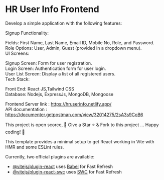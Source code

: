 # HR User Info Frontend

Develop a simple application with the following features: 

Signup Functionality: 

Fields: First Name, Last Name, Email ID, Mobile No, Role, and Password. \
Role Options: User, Admin, Guest (provided in a dropdown menu). \
UI Screens: 

Signup Screen: Form for user registration. \
Login Screen: Authentication form for user login. \
User List Screen: Display a list of all registered users. \
Tech Stack: 
 
Front End: React JS,Tailwind CSS \
Database: Nodejs, ExpressJs, MongoDB, Mongoose 

Frontend Server link : https://hruserinfo.netlify.app/ \
API documentation : https://documenter.getpostman.com/view/32014275/2sA3s9CoB6

This project is open scorce, 🚀 Give a Star ⭐️ & Fork to this project ... Happy coding! 🤩

This template provides a minimal setup to get React working in Vite with HMR and some ESLint rules.

Currently, two official plugins are available:

- [@vitejs/plugin-react](https://github.com/vitejs/vite-plugin-react/blob/main/packages/plugin-react/README.md) uses [Babel](https://babeljs.io/) for Fast Refresh
- [@vitejs/plugin-react-swc](https://github.com/vitejs/vite-plugin-react-swc) uses [SWC](https://swc.rs/) for Fast Refresh
